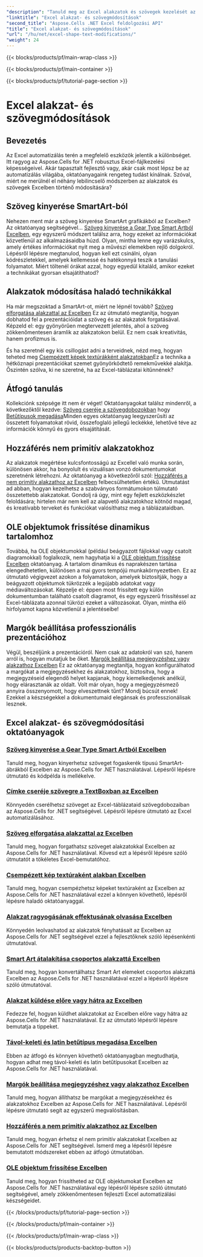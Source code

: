 ```yaml
---
"description": "Tanuld meg az Excel alakzatok és szövegek kezelését az Aspose.Cells for .NET segítségével könnyen követhető oktatóanyagok és gyakorlati kódpéldák segítségével."
"linktitle": "Excel alakzat- és szövegmódosítások"
"second_title": "Aspose.Cells .NET Excel feldolgozási API"
"title": "Excel alakzat- és szövegmódosítások"
"url": "/hu/net/excel-shape-text-modifications/"
"weight": 24
---
```


{{< blocks/products/pf/main-wrap-class >}}

{{< blocks/products/pf/main-container >}}

{{< blocks/products/pf/tutorial-page-section >}}

# Excel alakzat- és szövegmódosítások

## Bevezetés

Az Excel automatizálás terén a megfelelő eszközök jelentik a különbséget. Itt ragyog az Aspose.Cells for .NET robusztus Excel-fájlkezelési képességeivel. Akár tapasztalt fejlesztő vagy, akár csak most lépsz be az automatizálás világába, oktatóanyagaink rengeteg tudást kínálnak. Szóval, miért ne merülnél el néhány lebilincselő módszerben az alakzatok és szövegek Excelben történő módosítására? 

## Szöveg kinyerése SmartArt-ból

Nehezen ment már a szöveg kinyerése SmartArt grafikákból az Excelben? Az oktatóanyag segítségével... [Szöveg kinyerése a Gear Type Smart Artból Excelben](./extract-text-gear-smart-art-excel/), egy egyszerű módszert találsz arra, hogy ezeket az információkat közvetlenül az alkalmazásaidba húzd. Olyan, mintha lenne egy varázskulcs, amely értékes információkat nyit meg a művészi elemekben rejlő dolgokról. Lépésről lépésre megtanulod, hogyan kell ezt csinálni, olyan kódrészletekkel, amelyek kellemessé és hatékonnyá teszik a tanulási folyamatot. Miért töltenél órákat azzal, hogy egyedül kitaláld, amikor ezeket a technikákat gyorsan elsajátíthatod? 

## Alakzatok módosítása haladó technikákkal

Ha már megszoktad a SmartArt-ot, miért ne lépnél tovább? [Szöveg elforgatása alakzattal az Excelben](./rotate-text-shape-excel/) Ez az útmutató megtanítja, hogyan dobhatod fel a prezentációidat a szöveg és az alakzatok forgatásával. Képzeld el: egy gyönyörűen megtervezett jelentés, ahol a szöveg zökkenőmentesen áramlik az alakzatokon belül. Ez nem csak kreativitás, hanem profizmus is.

És ha szeretnél egy kis csillogást adni a terveidnek, nézd meg, hogyan teheted meg [Csempézett képek textúrákként alakzatokban](./tile-picture-texture-shape-excel/)Ez a technika a hétköznapi prezentációkat szemet gyönyörködtető remekművekké alakítja. Őszintén szólva, ki ne szeretné, ha az Excel-táblázatai kitűnnének?

## Átfogó tanulás

Kollekciónk szépsége itt nem ér véget! Oktatóanyagokat találsz mindenről, a következőktől kezdve: [Szöveg cseréje a szövegdobozokban](./replace-tag-text-textbox-excel/) hogy [Betűtípusok megadása](./specify-far-east-latin-font-excel/)Minden egyes oktatóanyag leegyszerűsíti az összetett folyamatokat rövid, összefoglaló jellegű leckékké, lehetővé téve az információk könnyű és gyors elsajátítását.

## Hozzáférés nem primitív alakzatokhoz

Az alakzatok megértése kulcsfontosságú az Excellel való munka során, különösen akkor, ha bonyolult és vizuálisan vonzó dokumentumokat szeretnénk létrehozni. Az oktatóanyag a következőről szól: [Hozzáférés a nem primitív alakzathoz az Excelben](./access-non-primitive-shape-excel/) felbecsülhetetlen értékű. Útmutatást ad abban, hogyan kezelhetsz a szabványos formátumokon túlmutató összetettebb alakzatokat. Gondolj rá úgy, mint egy fejlett eszközkészlet feloldására; hirtelen már nem kell az alapvető alakzatokhoz kötnöd magad, és kreatívabb terveket és funkciókat valósíthatsz meg a táblázataidban.

## OLE objektumok frissítése dinamikus tartalomhoz

Továbbá, ha OLE objektumokkal (például beágyazott fájlokkal vagy csatolt diagramokkal) foglalkozik, nem hagyhatja ki a [OLE objektum frissítése Excelben](./refresh-ole-object-excel/) oktatóanyag. A tartalom dinamikus és naprakészen tartása elengedhetetlen, különösen a mai gyors tempójú munkakörnyezetben. Ez az útmutató végigvezet azokon a folyamatokon, amelyek biztosítják, hogy a beágyazott objektumok tükrözzék a legújabb adatokat vagy médiaváltozásokat. Képzelje el: éppen most frissített egy külön dokumentumban található csatolt diagramot, és egy egyszerű frissítéssel az Excel-táblázata azonnal tükrözi ezeket a változásokat. Olyan, mintha élő hírfolyamot kapna közvetlenül a jelentéseibe!

## Margók beállítása professzionális prezentációhoz

Végül, beszéljünk a prezentációról. Nem csak az adatokról van szó, hanem arról is, hogyan mutatjuk be őket. [Margók beállítása megjegyzéshez vagy alakzathoz Excelben](./set-margins-comment-shape-excel/) Ez az oktatóanyag megtanítja, hogyan konfigurálhatod a margókat a megjegyzésekhez és alakzatokhoz, biztosítva, hogy a megjegyzéseid elegendő helyet kapjanak, hogy kiemelkedjenek anélkül, hogy elárasztanák az oldalt. Volt már olyan, hogy a megjegyzésmező annyira összenyomott, hogy elveszettnek tűnt? Mondj búcsút ennek! Ezekkel a készségekkel a dokumentumaid elegánsak és professzionálisak lesznek.

## Excel alakzat- és szövegmódosítási oktatóanyagok
### [Szöveg kinyerése a Gear Type Smart Artból Excelben](./extract-text-gear-smart-art-excel/)
Tanuld meg, hogyan kinyerhetsz szöveget fogaskerék típusú SmartArt-ábrákból Excelben az Aspose.Cells for .NET használatával. Lépésről lépésre útmutató és kódpélda is mellékelve.
### [Címke cseréje szövegre a TextBoxban az Excelben](./replace-tag-text-textbox-excel/)
Könnyedén cserélhetsz szöveget az Excel-táblázataid szövegdobozaiban az Aspose.Cells for .NET segítségével. Lépésről lépésre útmutató az Excel automatizálásához.
### [Szöveg elforgatása alakzattal az Excelben](./rotate-text-shape-excel/)
Tanuld meg, hogyan forgathatsz szöveget alakzatokkal Excelben az Aspose.Cells for .NET használatával. Kövesd ezt a lépésről lépésre szóló útmutatót a tökéletes Excel-bemutatóhoz.
### [Csempézett kép textúraként alakban Excelben](./tile-picture-texture-shape-excel/)
Tanuld meg, hogyan csempézhetsz képeket textúraként az Excelben az Aspose.Cells for .NET használatával ezzel a könnyen követhető, lépésről lépésre haladó oktatóanyaggal.
### [Alakzat ragyogásának effektusának olvasása Excelben](./read-glow-effect-shape-excel/)
Könnyedén leolvashatod az alakzatok fényhatásait az Excelben az Aspose.Cells for .NET segítségével ezzel a fejlesztőknek szóló lépésenkénti útmutatóval.
### [Smart Art átalakítása csoportos alakzattá Excelben](./convert-smart-art-group-shape-excel/)
Tanuld meg, hogyan konvertálhatsz Smart Art elemeket csoportos alakzattá Excelben az Aspose.Cells for .NET használatával ezzel a lépésről lépésre szóló útmutatóval.
### [Alakzat küldése előre vagy hátra az Excelben](./send-shape-front-back-excel/)
Fedezze fel, hogyan küldhet alakzatokat az Excelben előre vagy hátra az Aspose.Cells for .NET használatával. Ez az útmutató lépésről lépésre bemutatja a tippeket.
### [Távol-keleti és latin betűtípus megadása Excelben](./specify-far-east-latin-font-excel/)
Ebben az átfogó és könnyen követhető oktatóanyagban megtudhatja, hogyan adhat meg távol-keleti és latin betűtípusokat Excelben az Aspose.Cells for .NET használatával.
### [Margók beállítása megjegyzéshez vagy alakzathoz Excelben](./set-margins-comment-shape-excel/)
Tanuld meg, hogyan állíthatsz be margókat a megjegyzésekhez és alakzatokhoz Excelben az Aspose.Cells for .NET használatával. Lépésről lépésre útmutató segít az egyszerű megvalósításban.
### [Hozzáférés a nem primitív alakzathoz az Excelben](./access-non-primitive-shape-excel/)
Tanuld meg, hogyan érhetsz el nem primitív alakzatokat Excelben az Aspose.Cells for .NET segítségével. Ismerd meg a lépésről lépésre bemutatott módszereket ebben az átfogó útmutatóban.
### [OLE objektum frissítése Excelben](./refresh-ole-object-excel/)
Tanuld meg, hogyan frissítheted az OLE objektumokat Excelben az Aspose.Cells for .NET használatával egy lépésről lépésre szóló útmutató segítségével, amely zökkenőmentesen fejleszti Excel automatizálási készségeidet.

{{< /blocks/products/pf/tutorial-page-section >}}

{{< /blocks/products/pf/main-container >}}

{{< /blocks/products/pf/main-wrap-class >}}

{{< blocks/products/products-backtop-button >}}